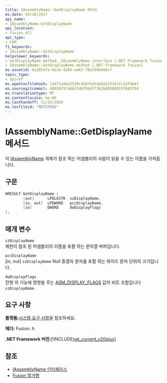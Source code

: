 ```yaml
---
title: IAssemblyName::GetDisplayName 메서드
ms.date: 03/30/2017
api_name:
- IAssemblyName.GetDisplayName
api_location:
- fusion.dll
api_type:
- COM
f1_keywords:
- IAssemblyName::GetDisplayName
helpviewer_keywords:
- GetDisplayName method, IAssemblyName interface [.NET Framework fusion]
- IAssemblyName::GetDisplayName method [.NET Framework fusion]
ms.assetid: 9a26547a-9a34-4284-a463-78a7d4b496cf
topic_type:
- apiref
ms.openlocfilehash: 13d71a9da2539c45076e5eb92e153e37c1df4b47
ms.sourcegitcommit: d8020797a6657d0fbbdff362b80300815f682f94
ms.translationtype: MT
ms.contentlocale: ko-KR
ms.lasthandoff: 11/24/2020
ms.locfileid: "95727915"
---
```

# <a name="iassemblynamegetdisplayname-method"></a>IAssemblyName::GetDisplayName 메서드

이 [IAssemblyName](iassemblyname-interface.md) 개체가 참조 하는 어셈블리의 사람이 읽을 수 있는 이름을 가져옵니다.  
  
## <a name="syntax"></a>구문  
  
```cpp  
HRESULT GetDisplayName (  
        [out]      LPOLESTR  szDisplayName,  
        [in, out]  LPDWORD   pccDisplayName,  
        [in]       DWORD     dwDisplayFlags  
);  
```  
  
## <a name="parameters"></a>매개 변수  

 `szDisplayName`  
 제한이 참조 된 어셈블리의 이름을 포함 하는 문자열 버퍼입니다.  
  
 `pccDisplayName`  
 [in, out] `szDisplayName` Null 종결자 문자를 포함 하는 와이드 문자 단위의 크기입니다.  
  
 `dwDisplayFlags`  
 진행 의 기능에 영향을 주는 [ASM_DISPLAY_FLAGS](asm-display-flags-enumeration.md) 값의 비트 조합입니다 `szDisplayName` .  
  
## <a name="requirements"></a>요구 사항  

 **플랫폼:**[시스템 요구 사항](../../get-started/system-requirements.md)을 참조하세요.  
  
 **헤더:** Fusion. h  
  
 **.NET Framework 버전:**[!INCLUDE[net_current_v20plus](../../../../includes/net-current-v20plus-md.md)]  
  
## <a name="see-also"></a>참조

- [IAssemblyName 인터페이스](iassemblyname-interface.md)
- [Fusion 열거형](fusion-enumerations.md)
